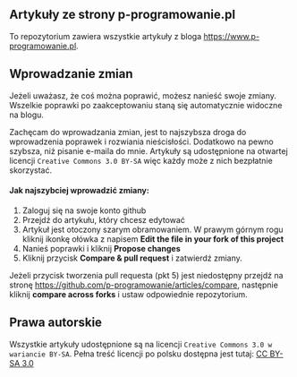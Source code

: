 ## Artykuły ze strony p-programowanie.pl

To repozytorium zawiera wszystkie artykuły z bloga https://www.p-programowanie.pl.

## Wprowadzanie zmian

Jeżeli uważasz, że coś można poprawić, możesz nanieść swoje zmiany. Wszelkie poprawki po zaakceptowaniu staną się automatycznie widoczne na blogu. 

Zachęcam do wprowadzania zmian, jest to najszybsza droga do wprowadzenia poprawek i rozwiania nieścisłości. Dodatkowo na pewno szybsza, niż pisanie e-maila do mnie. Artykuły są udostępnione na otwartej licencji `Creative Commons 3.0 BY-SA` więc każdy może z nich bezpłatnie skorzystać.

#### Jak najszybciej wprowadzić zmiany:

1. Zaloguj się na swoje konto github
2. Przejdź do artykułu, który chcesz edytować
3. Artykuł jest otoczony szarym obramowaniem. W prawym górnym rogu kliknij ikonkę ołówka z napisem **Edit the file in your fork of this project**
4. Nanieś poprawki i kliknij **Propose changes**
5. Kliknij przycisk **Compare & pull request** i zatwierdź zmiany.

Jeżeli przycisk tworzenia pull requesta (pkt 5) jest niedostępny przejdź na stronę https://github.com/p-programowanie/articles/compare, następnie kliknij **compare across forks** i ustaw odpowiednie repozytorium.

## Prawa autorskie

Wszystkie artykuły udostępnione są na licencji `Creative Commons 3.0 w wariancie BY-SA`. Pełna treść licencji po polsku dostępna jest tutaj: [CC BY-SA 3.0](https://creativecommons.org/licenses/by-sa/3.0/pl/)
